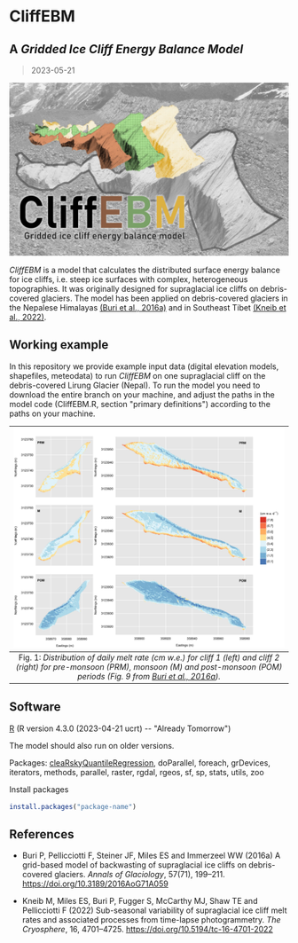 # CliffEBM
## A _Gridded Ice Cliff Energy Balance Model_
> 2023-05-21

![logo.jpg](doc/logo.jpg)

_CliffEBM_ is a model that calculates the distributed surface energy balance for ice cliffs, i.e. steep ice surfaces with complex, heterogeneous topographies. It was originally designed for supraglacial ice cliffs on debris-covered glaciers. The model has been applied on debris-covered glaciers in the Nepalese Himalayas [(Buri et al., 2016a)](https://doi.org/10.3189/2016AoG71A059) and in Southeast Tibet [(Kneib et al., 2022)](https://doi.org/10.5194/tc-16-4701-2022).


## Working example
In this repository we provide example input data (digital elevation models, shapefiles, meteodata) to run _CliffEBM_ on one supraglacial cliff on the debris-covered Lirung Glacier (Nepal). To run the model you need to download the entire branch on your machine, and adjust the paths in the model code (CliffEBM.R, section "primary definitions") according to the paths on your machine.


| ![fig_melt.jpg](doc/fig_melt.jpg) | 
|:--:| 
| Fig. 1: *Distribution of daily melt rate (cm w.e.) for cliff 1 (left) and cliff 2 (right) for pre-monsoon (PRM), monsoon (M) and post-monsoon (POM) periods (Fig. 9 from [Buri et al., 2016a](https://doi.org/10.3189/2016AoG71A059)).* |


## Software
[R](https://cran.r-project.org/bin/windows/base/) (R version 4.3.0 (2023-04-21 ucrt) -- "Already Tomorrow")

The model should also run on older versions.

Packages: [cleaRskyQuantileRegression](https://github.com/laubblatt/cleaRskyQuantileRegression/tree/master), doParallel, foreach, grDevices, iterators, methods, parallel, raster, rgdal, rgeos, sf, sp, stats, utils, zoo

Install packages
```R
install.packages("package-name")
 ```


## References
- Buri P, Pellicciotti F, Steiner JF, Miles ES and Immerzeel WW (2016a) A grid-based model of backwasting of supraglacial ice cliffs on debris-covered glaciers. _Annals of Glaciology_, 57(71), 199–211. https://doi.org/10.3189/2016AoG71A059

- Kneib M, Miles ES, Buri P, Fugger S, McCarthy MJ, Shaw TE and Pellicciotti F (2022) Sub-seasonal variability of supraglacial ice cliff melt rates and associated processes from time-lapse photogrammetry. _The Cryosphere_, 16, 4701–4725. https://doi.org/10.5194/tc-16-4701-2022
